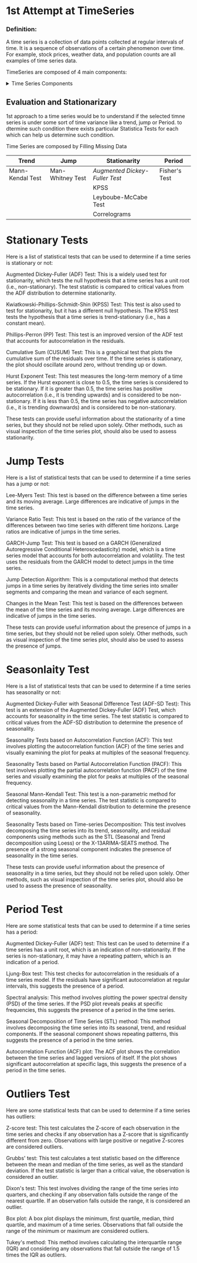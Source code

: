 # 1st Attempt at TimeSeries

### Definition: 
A time series is a collection of data points collected at regular intervals of time. It is a sequence of observations of a certain phenomenon over time. For example, stock prices, weather data, and population counts are all examples of time series data.

TimeSeries are composed of 4 main components: 

<details>
<summary> Time Series Components </summary>

|Concept|Explnation|Details|
|---|---|---|
|T - Trend   ( Time Variant )|Caused by long term changes in series statistical parameters such as means|---|
|J - Jump    ( Time Variant )|Edivend short term changes in the dataset, whcih can be determine if significant by tests. |---|
| P - Period  ( Time Variant )|Appear in series due to regular and oscillating changes with relatively constant time distances. |---|
|S - Stochastics Terms ( Time Invariant )|---|---|
</details>


## Evaluation and Stationarizary 

1st approach to a time series would be to understand if the selected timne series is under some sort of time variance like a trend, jump or Period. to dtermine such condition there exists particular Statistica Tests for each which can help us determine such condition. 

Time Series are composed by Filling Missing Data


| Trend         | Jump     | Stationarity | Period |
|--------------|-----------|------------|----------|
| Mann-Kendal Test | Man-Whitney Test      | *Augmented Dickey-Fuller Test*  | Fisher's Test | 
|     |  | KPSS       |  | 
|       | | Leyboube-McCabe Test       |  | 
|       |  | Correlograms        |  | 

# Stationary Tests

Here is a list of statistical tests that can be used to determine if a time series is stationary or not:

Augmented Dickey-Fuller (ADF) Test: This is a widely used test for stationarity, which tests the null hypothesis that a time series has a unit root (i.e., non-stationary). The test statistic is compared to critical values from the ADF distribution to determine stationarity.

Kwiatkowski-Phillips-Schmidt-Shin (KPSS) Test: This test is also used to test for stationarity, but it has a different null hypothesis. The KPSS test tests the hypothesis that a time series is trend-stationary (i.e., has a constant mean).

Phillips-Perron (PP) Test: This test is an improved version of the ADF test that accounts for autocorrelation in the residuals.

Cumulative Sum (CUSUM) Test: This is a graphical test that plots the cumulative sum of the residuals over time. If the time series is stationary, the plot should oscillate around zero, without trending up or down.

Hurst Exponent Test: This test measures the long-term memory of a time series. If the Hurst exponent is close to 0.5, the time series is considered to be stationary. If it is greater than 0.5, the time series has positive autocorrelation (i.e., it is trending upwards) and is considered to be non-stationary. If it is less than 0.5, the time series has negative autocorrelation (i.e., it is trending downwards) and is considered to be non-stationary.

These tests can provide useful information about the stationarity of a time series, but they should not be relied upon solely. Other methods, such as visual inspection of the time series plot, should also be used to assess stationarity.

# Jump Tests

Here is a list of statistical tests that can be used to determine if a time series has a jump or not:

Lee-Myers Test: This test is based on the difference between a time series and its moving average. Large differences are indicative of jumps in the time series.

Variance Ratio Test: This test is based on the ratio of the variance of the differences between two time series with different time horizons. Large ratios are indicative of jumps in the time series.

GARCH-Jump Test: This test is based on a GARCH (Generalized Autoregressive Conditional Heteroscedasticity) model, which is a time series model that accounts for both autocorrelation and volatility. The test uses the residuals from the GARCH model to detect jumps in the time series.

Jump Detection Algorithm: This is a computational method that detects jumps in a time series by iteratively dividing the time series into smaller segments and comparing the mean and variance of each segment.

Changes in the Mean Test: This test is based on the differences between the mean of the time series and its moving average. Large differences are indicative of jumps in the time series.

These tests can provide useful information about the presence of jumps in a time series, but they should not be relied upon solely. Other methods, such as visual inspection of the time series plot, should also be used to assess the presence of jumps.

# Seasonlaity Test

Here is a list of statistical tests that can be used to determine if a time series has seasonality or not:

Augmented Dickey-Fuller with Seasonal Difference Test (ADF-SD Test): This test is an extension of the Augmented Dickey-Fuller (ADF) Test, which accounts for seasonality in the time series. The test statistic is compared to critical values from the ADF-SD distribution to determine the presence of seasonality.

Seasonality Tests based on Autocorrelation Function (ACF): This test involves plotting the autocorrelation function (ACF) of the time series and visually examining the plot for peaks at multiples of the seasonal frequency.

Seasonality Tests based on Partial Autocorrelation Function (PACF): This test involves plotting the partial autocorrelation function (PACF) of the time series and visually examining the plot for peaks at multiples of the seasonal frequency.

Seasonal Mann-Kendall Test: This test is a non-parametric method for detecting seasonality in a time series. The test statistic is compared to critical values from the Mann-Kendall distribution to determine the presence of seasonality.

Seasonality Tests based on Time-series Decomposition: This test involves decomposing the time series into its trend, seasonality, and residual components using methods such as the STL (Seasonal and Trend decomposition using Loess) or the X-13ARIMA-SEATS method. The presence of a strong seasonal component indicates the presence of seasonality in the time series.

These tests can provide useful information about the presence of seasonality in a time series, but they should not be relied upon solely. Other methods, such as visual inspection of the time series plot, should also be used to assess the presence of seasonality.

# Period Test

Here are some statistical tests that can be used to determine if a time series has a period:

Augmented Dickey-Fuller (ADF) test: This test can be used to determine if a time series has a unit root, which is an indication of non-stationarity. If the series is non-stationary, it may have a repeating pattern, which is an indication of a period.

Ljung-Box test: This test checks for autocorrelation in the residuals of a time series model. If the residuals have significant autocorrelation at regular intervals, this suggests the presence of a period.

Spectral analysis: This method involves plotting the power spectral density (PSD) of the time series. If the PSD plot reveals peaks at specific frequencies, this suggests the presence of a period in the time series.

Seasonal Decomposition of Time Series (STL) method: This method involves decomposing the time series into its seasonal, trend, and residual components. If the seasonal component shows repeating patterns, this suggests the presence of a period in the time series.

Autocorrelation Function (ACF) plot: The ACF plot shows the correlation between the time series and lagged versions of itself. If the plot shows significant autocorrelation at specific lags, this suggests the presence of a period in the time series.

# Outliers Test

Here are some statistical tests that can be used to determine if a time series has outliers:

Z-score test: This test calculates the Z-score of each observation in the time series and checks if any observation has a Z-score that is significantly different from zero. Observations with large positive or negative Z-scores are considered outliers.

Grubbs' test: This test calculates a test statistic based on the difference between the mean and median of the time series, as well as the standard deviation. If the test statistic is larger than a critical value, the observation is considered an outlier.

Dixon's test: This test involves dividing the range of the time series into quarters, and checking if any observation falls outside the range of the nearest quartile. If an observation falls outside the range, it is considered an outlier.

Box plot: A box plot displays the minimum, first quartile, median, third quartile, and maximum of a time series. Observations that fall outside the range of the minimum or maximum are considered outliers.

Tukey's method: This method involves calculating the interquartile range (IQR) and considering any observations that fall outside the range of 1.5 times the IQR as outliers.

